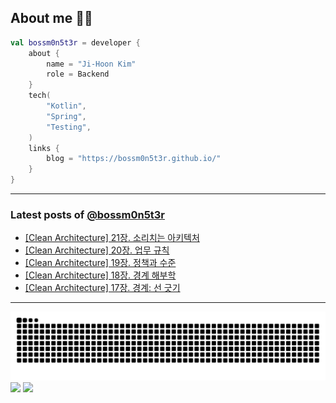 ## About me 🧑‍💻

```kotlin
val bossm0n5t3r = developer {
    about {
        name = "Ji-Hoon Kim"
        role = Backend
    }
    tech(
        "Kotlin",
        "Spring",
        "Testing",
    )
    links {
        blog = "https://bossm0n5t3r.github.io/"
    }
}
```

---

### Latest posts of [@bossm0n5t3r](https://github.com/bossm0n5t3r)

<!-- BLOG-POST-LIST:START -->
- [[Clean Architecture] 21장. 소리치는 아키텍처](https://bossm0n5t3r.github.io/books/clean-architecture-chapter21/)
- [[Clean Architecture] 20장. 업무 규칙](https://bossm0n5t3r.github.io/books/clean-architecture-chapter20/)
- [[Clean Architecture] 19장. 정책과 수준](https://bossm0n5t3r.github.io/books/clean-architecture-chapter19/)
- [[Clean Architecture] 18장. 경계 해부학](https://bossm0n5t3r.github.io/books/clean-architecture-chapter18/)
- [[Clean Architecture] 17장. 경계: 선 긋기](https://bossm0n5t3r.github.io/books/clean-architecture-chapter17/)
<!-- BLOG-POST-LIST:END -->

---

![](https://raw.githubusercontent.com/bossm0n5t3r/bossm0n5t3r/output/github-snake.svg)
![](https://streak-stats.demolab.com?user=bossm0n5t3r)
![](https://projecteuler.net/profile/bossm0n5t3r.png)
